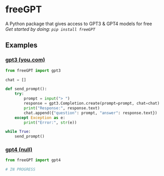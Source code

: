 # freeGPT
A Python package that gives access to GPT3 &amp; GPT4 models for free
<br>
*Get started by doing: `pip install freeGPT`*
## Examples
### [gpt3 (you.com)](https://you.com)
```python
from freeGPT import gpt3

chat = []

def send_prompt():
    try:
        prompt = input("> ")
        response = gpt3.Completion.create(prompt=prompt, chat=chat)
        print("Response:", response.text)
        chat.append({"question": prompt, "answer": response.text})
    except Exception as e:
        print("Error:", str(e))

while True:
    send_prompt()
```
### [gpt4 (null)](null)
```python
from freeGPT import gpt4

# IN PROGRESS
```
